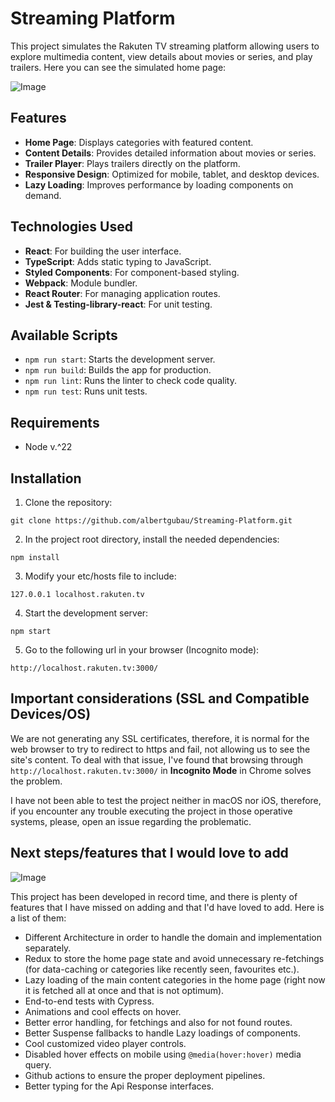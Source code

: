 # Streaming Platform

This project simulates the Rakuten TV streaming platform allowing users to explore multimedia content, view details about movies or series, and play trailers.
Here you can see the simulated home page:

![Image](https://github.com/user-attachments/assets/b47c91c7-e592-49c0-a2eb-1edadb291ef0)

## Features

- **Home Page**: Displays categories with featured content.
- **Content Details**: Provides detailed information about movies or series.
- **Trailer Player**: Plays trailers directly on the platform.
- **Responsive Design**: Optimized for mobile, tablet, and desktop devices.
- **Lazy Loading**: Improves performance by loading components on demand.

## Technologies Used

- **React**: For building the user interface.
- **TypeScript**: Adds static typing to JavaScript.
- **Styled Components**: For component-based styling.
- **Webpack**: Module bundler.
- **React Router**: For managing application routes.
- **Jest & Testing-library-react**: For unit testing.

## Available Scripts

- `npm run start`: Starts the development server.
- `npm run build`: Builds the app for production.
- `npm run lint`: Runs the linter to check code quality.
- `npm run test`: Runs unit tests.

## Requirements
- Node v.^22

## Installation

1. Clone the repository:
```
git clone https://github.com/albertgubau/Streaming-Platform.git
```

2. In the project root directory, install the needed dependencies:
```
npm install
```

3. Modify your etc/hosts file to include:
```
127.0.0.1 localhost.rakuten.tv
```

4. Start the development server:
```
npm start
```

5. Go to the following url in your browser (Incognito mode):
```
http://localhost.rakuten.tv:3000/
```

## Important considerations (SSL and Compatible Devices/OS)

We are not generating any SSL certificates, therefore, it is normal for the web browser to try to redirect to https and fail, not allowing us to see the site's content.
To deal with that issue, I've found that browsing through `http://localhost.rakuten.tv:3000/` in **Incognito Mode** in Chrome solves the problem.

I have not been able to test the project neither in macOS nor iOS, therefore, if you encounter any trouble executing the project in those operative systems, please, open an issue regarding the problematic.

## Next steps/features that I would love to add

![Image](https://github.com/user-attachments/assets/5942c1ab-1279-40ce-8666-b15a4014ca2d)

This project has been developed in record time, and there is plenty of features that I have missed on adding and that I'd have loved to add. Here is a list of them:

- Different Architecture in order to handle the domain and implementation separately.
- Redux to store the home page state and avoid unnecessary re-fetchings (for data-caching or categories like recently seen, favourites etc.).
- Lazy loading of the main content categories in the home page (right now it is fetched all at once and that is not optimum).
- End-to-end tests with Cypress.
- Animations and cool effects on hover.
- Better error handling, for fetchings and also for not found routes.
- Better Suspense fallbacks to handle Lazy loadings of components.
- Cool customized video player controls.
- Disabled hover effects on mobile using `@media(hover:hover)` media query.
- Github actions to ensure the proper deployment pipelines.
- Better typing for the Api Response interfaces.
